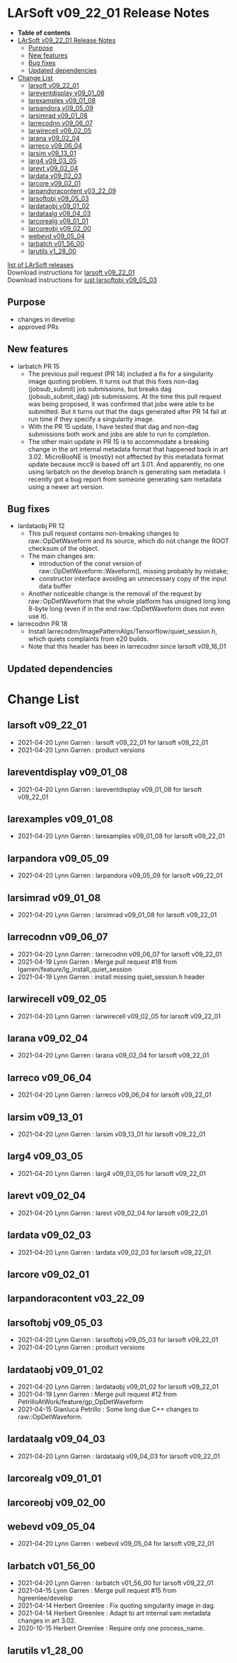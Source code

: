 LArSoft v09\_22\_01 Release Notes
======================================================================

-   **Table of contents**
-   [LArSoft v09\_22\_01 Release Notes](#LArSoft-v09_22_01-Release-Notes)
    -   [Purpose](#Purpose)
    -   [New features](#New-features)
    -   [Bug fixes](#Bug-fixes)
    -   [Updated dependencies](#Updated-dependencies)
-   [Change List](#Change-List)
    -   [larsoft v09\_22\_01](#larsoft-v09_22_01)
    -   [lareventdisplay v09\_01\_08](#lareventdisplay-v09_01_08)
    -   [larexamples v09\_01\_08](#larexamples-v09_01_08)
    -   [larpandora v09\_05\_09](#larpandora-v09_05_09)
    -   [larsimrad v09\_01\_08](#larsimrad-v09_01_08)
    -   [larrecodnn v09\_06\_07](#larrecodnn-v09_06_07)
    -   [larwirecell v09\_02\_05](#larwirecell-v09_02_05)
    -   [larana v09\_02\_04](#larana-v09_02_04)
    -   [larreco v09\_06\_04](#larreco-v09_06_04)
    -   [larsim v09\_13\_01](#larsim-v09_13_01)
    -   [larg4 v09\_03\_05](#larg4-v09_03_05)
    -   [larevt v09\_02\_04](#larevt-v09_02_04)
    -   [lardata v09\_02\_03](#lardata-v09_02_03)
    -   [larcore v09\_02\_01](#larcore-v09_02_01)
    -   [larpandoracontent v03\_22\_09](#larpandoracontent-v03_22_09)
    -   [larsoftobj v09\_05\_03](#larsoftobj-v09_05_03)
    -   [lardataobj v09\_01\_02](#lardataobj-v09_01_02)
    -   [lardataalg v09\_04\_03](#lardataalg-v09_04_03)
    -   [larcorealg v09\_01\_01](#larcorealg-v09_01_01)
    -   [larcoreobj v09\_02\_00](#larcoreobj-v09_02_00)
    -   [webevd v09\_05\_04](#webevd-v09_05_04)
    -   [larbatch v01\_56\_00](#larbatch-v01_56_00)
    -   [larutils v1\_28\_00](#larutils-v1_28_00)

[list of LArSoft releases](LArSoft_release_list)\
Download instructions for [larsoft v09\_22\_01](http://scisoft.fnal.gov/scisoft/bundles/larsoft/v09_22_01/larsoft-v09_22_01.html)\
Download instructions for [just larsoftobj v09\_05\_03](http://scisoft.fnal.gov/scisoft/bundles/larsoftobj/v09_05_03/larsoftobj-v09_05_03.html)

Purpose
--------------------

-   changes in develop
-   approved PRs

New features
------------------------------

-   larbatch PR 15
    -   The previous pull request (PR 14) included a fix for a singularity image quoting problem. It turns out that this fixes non-dag (jobsub\_submit) job submissions, but breaks dag (jobsub\_submit\_dag) job submissions. At the time this pull request was being proposed, it was confirmed that jobs were able to be submitted. But it turns out that the dags generated after PR 14 fail at run time if they specify a singularity image.
    -   With the PR 15 update, I have tested that dag and non-dag submissions both work and jobs are able to run to completion.
    -   The other main update in PR 15 is to accommodate a breaking change in the art internal metadata format that happened back in art 3.02. MicroBooNE is (mostly) not afftected by this metadata format update because mcc9 is based off art 3.01. And apparently, no one using larbatch on the develop branch is generating sam metadata. I recently got a bug report from someone generating sam metadata using a newer art version.

Bug fixes
------------------------

-   lardataobj PR 12
    -   This pull request contains non-breaking changes to raw::OpDetWaveform and its source, which do not change the ROOT checksum of the object.
    -   The main changes are:
        -   introduction of the const version of raw::OpDetWaveform::Waveform(), missing probably by mistake;
        -   constructor interface avoiding an unnecessary copy of the input data buffer
    -   Another noticeable change is the removal of the request by raw::OpDetWaveform that the whole platform has unsigned long long 8-byte long (even if in the end raw::OpDetWaveform does not even use it).
-   larrecodnn PR 18
    -   Install larrecodnn/ImagePatternAlgs/Tensorflow/quiet\_session.h, which quiets complaints from e20 builds.
    -   Note that this header has been in larrecodnn since larsoft v09\_16\_01

Updated dependencies
----------------------------------------------

Change List
============================

larsoft v09\_22\_01
------------------------------------------

-   2021-04-20 Lynn Garren : larsoft v09\_22\_01 for larsoft v09\_22\_01
-   2021-04-20 Lynn Garren : product versions

lareventdisplay v09\_01\_08
----------------------------------------------------------

-   2021-04-20 Lynn Garren : lareventdisplay v09\_01\_08 for larsoft v09\_22\_01

larexamples v09\_01\_08
--------------------------------------------------

-   2021-04-20 Lynn Garren : larexamples v09\_01\_08 for larsoft v09\_22\_01

larpandora v09\_05\_09
------------------------------------------------

-   2021-04-20 Lynn Garren : larpandora v09\_05\_09 for larsoft v09\_22\_01

larsimrad v09\_01\_08
----------------------------------------------

-   2021-04-20 Lynn Garren : larsimrad v09\_01\_08 for larsoft v09\_22\_01

larrecodnn v09\_06\_07
------------------------------------------------

-   2021-04-20 Lynn Garren : larrecodnn v09\_06\_07 for larsoft v09\_22\_01
-   2021-04-19 Lynn Garren : Merge pull request \#18 from lgarren/feature/lg\_install\_quiet\_session
-   2021-04-19 Lynn Garren : install missing quiet\_session.h header

larwirecell v09\_02\_05
--------------------------------------------------

-   2021-04-20 Lynn Garren : larwirecell v09\_02\_05 for larsoft v09\_22\_01

larana v09\_02\_04
----------------------------------------

-   2021-04-20 Lynn Garren : larana v09\_02\_04 for larsoft v09\_22\_01

larreco v09\_06\_04
------------------------------------------

-   2021-04-20 Lynn Garren : larreco v09\_06\_04 for larsoft v09\_22\_01

larsim v09\_13\_01
----------------------------------------

-   2021-04-20 Lynn Garren : larsim v09\_13\_01 for larsoft v09\_22\_01

larg4 v09\_03\_05
--------------------------------------

-   2021-04-20 Lynn Garren : larg4 v09\_03\_05 for larsoft v09\_22\_01

larevt v09\_02\_04
----------------------------------------

-   2021-04-20 Lynn Garren : larevt v09\_02\_04 for larsoft v09\_22\_01

lardata v09\_02\_03
------------------------------------------

-   2021-04-20 Lynn Garren : lardata v09\_02\_03 for larsoft v09\_22\_01

larcore v09\_02\_01
------------------------------------------

larpandoracontent v03\_22\_09
--------------------------------------------------------------

larsoftobj v09\_05\_03
------------------------------------------------

-   2021-04-20 Lynn Garren : larsoftobj v09\_05\_03 for larsoft v09\_22\_01
-   2021-04-20 Lynn Garren : product versions

lardataobj v09\_01\_02
------------------------------------------------

-   2021-04-20 Lynn Garren : lardataobj v09\_01\_02 for larsoft v09\_22\_01
-   2021-04-19 Lynn Garren : Merge pull request \#12 from PetrilloAtWork/feature/gp\_OpDetWaveform
-   2021-04-15 Gianluca Petrillo : Some long due C++ changes to raw::OpDetWaveform.

lardataalg v09\_04\_03
------------------------------------------------

-   2021-04-20 Lynn Garren : lardataalg v09\_04\_03 for larsoft v09\_22\_01

larcorealg v09\_01\_01
------------------------------------------------

larcoreobj v09\_02\_00
------------------------------------------------

webevd v09\_05\_04
----------------------------------------

-   2021-04-20 Lynn Garren : webevd v09\_05\_04 for larsoft v09\_22\_01

larbatch v01\_56\_00
--------------------------------------------

-   2021-04-20 Lynn Garren : larbatch v01\_56\_00 for larsoft v09\_22\_01
-   2021-04-15 Lynn Garren : Merge pull request \#15 from hgreenlee/develop
-   2021-04-14 Herbert Greenlee : Fix quoting singularity image in dag.
-   2021-04-14 Herbert Greenlee : Adapt to art internal sam metadata changes in art 3.02.
-   2020-10-15 Herbert Greenlee : Require only one process\_name.

larutils v1\_28\_00
------------------------------------------
